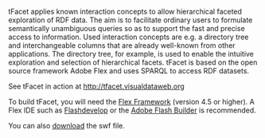 tFacet applies known interaction concepts to allow hierarchical faceted exploration of RDF data. The aim is to facilitate ordinary users to formulate semantically unambiguous queries so as to support the fast and precise access to information. Used interaction concepts are e.g. a directory tree and interchangeable columns that are already well-known from other applications. The directory tree, for example, is used to enable the intuitive exploration and selection of hierarchical facets. tFacet is based on the open source framework Adobe Flex and uses SPARQL to access RDF datasets.

See tFacet in action at http://tfacet.visualdataweb.org

To build tFacet, you will need the [Flex Framework](http://opensource.adobe.com/wiki/display/flexsdk/Downloads) (version 4.5 or higher). A Flex IDE such as [Flashdevelop](http://www.flashdevelop.org) or the [Adobe Flash Builder](http://www.adobe.com/products/flash-builder.html) is recommended.

You can also [download](http://code.google.com/p/tfacet/source/browse/trunk/bin/tfacet.swf) the swf file.